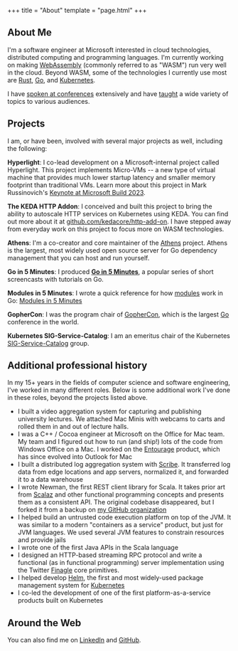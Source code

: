 +++
title = "About"
template = "page.html"
+++

## About Me

I'm a software engineer at Microsoft interested in cloud technologies, distributed computing and programming languages. I'm currently working on making [WebAssembly](https://webassembly.org/) (commonly referred to as "WASM") run very well in the cloud. Beyond WASM, some of the technologies I currently use most are [Rust](https://rust-lang.org), [Go](https://golang.org), and [Kubernetes](https://kubernetes.io).

I have [spoken at conferences](/speaking) extensively and have [taught](/teaching) a wide variety of topics to various audiences.

## Projects

I am, or have been, involved with several major projects as well, including the following:

**Hyperlight**: I co-lead development on a Microsoft-internal project called Hyperlight. This project implements Micro-VMs -- a new type of virtual machine that provides much lower startup latency and smaller memory footprint than traditional VMs. Learn more about this project in Mark Russinovich's [Keynote at Microsoft Build 2023](https://www.youtube.com/watch?v=Tz2SOjKZwVA).

**The KEDA HTTP Addon**: I conceived and built this project to bring the ability to autoscale HTTP services on Kubernetes using KEDA. You can find out more about it at [github.com/kedacore/http-add-on](https://github.com/kedacore/http-add-on). I have stepped away from everyday work on this project to focus more on WASM technologies.

**Athens**: I'm a co-creator and core maintainer of the [Athens](http://docs.gomods.io) project. Athens is the largest, most widely used open source server for Go dependency management that you can host and run yourself.

**Go in 5 Minutes**: I produced **[Go in 5 Minutes](https://gifm.dev)**, a popular series of short screencasts with tutorials on Go.

**Modules in 5 Minutes**: I wrote a quick reference for how [modules](https://blog.golang.org/using-go-modules) work in Go: [Modules in 5 Minutes](/modules5)

**GopherCon**: I was the program chair of [GopherCon](https://gophercon.com), which is the largest [Go](https://golang.org) conference in the world.

**Kubernetes SIG-Service-Catalog**: I am an emeritus chair of the Kubernetes [SIG-Service-Catalog](https://svc-cat.io/) group.

## Additional professional history

In my 15+ years in the fields of computer science and software engineering, I've worked in many different roles. Below is some additional work I've done in these roles, beyond the projects listed above.

- I built a video aggregation system for capturing and publishing university lectures. We attached Mac Minis with webcams to carts and rolled them in and out of lecture halls.
- I was a C++ / Cocoa engineer at Microsoft on the Office for Mac team. My team and I figured out how to run (and ship!) lots of the code from Windows Office on a Mac. I worked on the [Entourage](https://en.wikipedia.org/wiki/Microsoft_Entourage) product, which has since evolved into Outlook for Mac
- I built a distributed log aggregation system with [Scribe](https://engineering.fb.com/data-infrastructure/scribe/). It transferred log data from edge locations and app servers, normalized it, and forwarded it to a data warehouse
- I wrote Newman, the first REST client library for Scala. It takes prior art from [Scalaz](https://github.com/scalaz/scalaz) and other functional programming concepts and presents them as a consistent API. The original codebase disappeared, but I forked it from a backup on [my GitHub organization](https://github.com/arschles/newman)
- I helped build an untrusted code execution platform on top of the JVM. It was similar to a modern "containers as a service" product, but just for JVM languages. We used several JVM features to constrain resources and provide jails
- I wrote one of the first Java APIs in the Scala language
- I designed an HTTP-based streaming RPC protocol and write a functional (as in functional programming) server implementation using the Twitter [Finagle](https://github.com/twitter/finagle) core primitives.
- I helped develop [Helm](https://helm.sh), the first and most widely-used package management system for [Kubernetes](https://kubernetes.io)
- I co-led the development of one of the first platform-as-a-service products built on Kubernetes

## Around the Web

You can also find me on [LinkedIn](https://www.linkedin.com/in/aaronschlesinger) and [GitHub](https://github.com/arschles).

